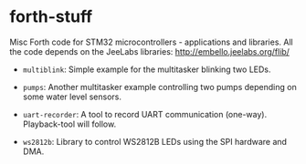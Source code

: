# forth-stuff
Misc Forth code for STM32 microcontrollers - applications and libraries. All the code depends on the JeeLabs libraries: http://embello.jeelabs.org/flib/

* `multiblink`: Simple example for the multitasker blinking two LEDs.

* `pumps`: Another multitasker example controlling two pumps depending on some water level sensors.

* `uart-recorder`: A tool to record UART communication (one-way). Playback-tool will follow.

* `ws2812b`: Library to control WS2812B LEDs using the SPI hardware and DMA.
